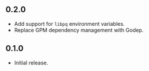 ## 0.2.0

- Add support for `libpq` environment variables.
- Replace GPM dependency management with Godep.

## 0.1.0

- Initial release.

